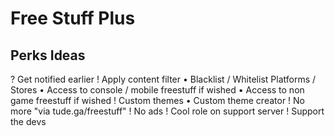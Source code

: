 
# Free Stuff Plus

## Perks Ideas
? Get notified earlier
! Apply content filter
  • Blacklist / Whitelist Platforms / Stores
  • Access to console / mobile freestuff if wished
  • Access to non game freestuff if wished
! Custom themes
  • Custom theme creator
! No more "via tude.ga/freestuff"
! No ads
! Cool role on support server
! Support the devs

